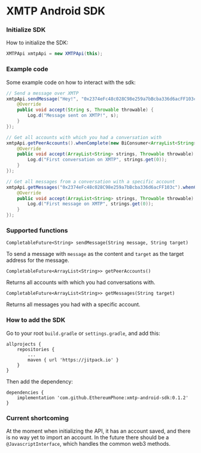 # XMTP Android SDK

### Initialize SDK

How to initialize the SDK:

```java
XMTPApi xmtpApi = new XMTPApi(this);
```

### Example code

Some example code on how to interact with the sdk:

```java
// Send a message over XMTP
xmtpApi.sendMessage("Hey!", "0x2374eFc48c028C98e259a7bBcba336d6acFF103c").whenComplete(new BiConsumer<String, Throwable>() {
    @Override
    public void accept(String s, Throwable throwable) {
        Log.d("Message sent on XMTP!", s);
    }
});

// Get all accounts with which you had a conversation with
xmtpApi.getPeerAccounts().whenComplete(new BiConsumer<ArrayList<String>, Throwable>() {
    @Override
    public void accept(ArrayList<String> strings, Throwable throwable) {
        Log.d("First conversation on XMTP", strings.get(0));
    }
});

// Get all messages from a conversation with a specific account
xmtpApi.getMessages("0x2374eFc48c028C98e259a7bBcba336d6acFF103c").whenComplete(new BiConsumer<ArrayList<String>, Throwable>() {
    @Override
    public void accept(ArrayList<String> strings, Throwable throwable) {
        Log.d("First message on XMTP", strings.get(0));
    }
});
```

### Supported functions

`CompletableFuture<String> sendMessage(String message, String target)`

To send a message with `message` as the content and `target` as the target address for the message.

`CompletableFuture<ArrayList<String>> getPeerAccounts()`

Returns all accounts with which you had conversations with.

`CompletableFuture<ArrayList<String>> getMessages(String target)`

Returns all messages you had with a specific account.

### How to add the SDK

Go to your root `build.gradle` or `settings.gradle`, and add this:

```
allprojects {
	repositories {
		...
		maven { url 'https://jitpack.io' }
	}
}
```

Then add the dependency:

```
dependencies {
	implementation 'com.github.EthereumPhone:xmtp-android-sdk:0.1.2'
}
```

### Current shortcoming

At the moment when initializing the API, it has an account saved, and there is no way yet to import an account. In the future there should be a `@JavascriptInterface`, which handles the common web3 methods.

